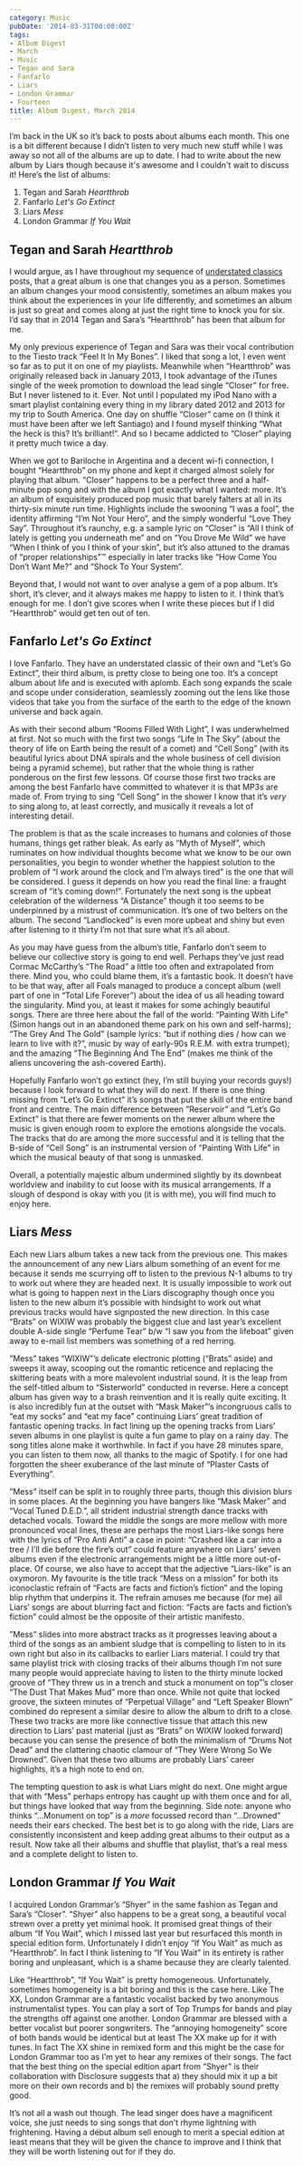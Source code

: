 ```yaml
---
category: Music
pubDate: '2014-03-31T00:00:00Z'
tags:
- Album Digest
- March
- Music
- Tegan and Sara
- Fanfarlo
- Liars
- London Grammar
- Fourteen
title: Album Digest, March 2014
---
```

I’m back in the UK so it’s back to posts about albums each month. This one is a bit different because I didn’t listen to very much new stuff while I was away so not all of the albums are up to date. I had to write about the new album by Liars though because it's awesome and I couldn't wait to discuss it! Here’s the list of albums:

1. Tegan and Sarah _Heartthrob_
2. Fanfarlo _Let's Go Extinct_
3. Liars _Mess_
4. London Grammar _If You Wait_

## Tegan and Sarah _Heartthrob_

I would argue, as I have throughout my sequence of [understated classics](/tags#understated-classics/) posts, that a great album is one that changes you as a person. Sometimes an album changes your mood consistently, sometimes an album makes you think about the experiences in your life differently, and sometimes an album is just so great and comes along at just the right time to knock you for six. I’d say that in 2014 Tegan and Sara’s “Heartthrob” has been that album for me.

My only previous experience of Tegan and Sara was their vocal contribution to the Tiesto track “Feel It In My Bones”. I liked that song a lot, I even went so far as to put it on one of my playlists. Meanwhile when “Heartthrob” was originally released back in January 2013, I took advantage of the iTunes single of the week promotion to download the lead single “Closer” for free. But I never listened to it. Ever. Not until I populated my iPod Nano with a smart playlist containing every thing in my library dated 2012 and 2013 for my trip to South America. One day  on shuffle “Closer” came on (I think it must have been after we left Santiago) and I found myself thinking “What the heck is this? It’s brilliant!”. And so I became addicted to “Closer” playing it pretty much twice a day.

When we got to Bariloche in Argentina and a decent wi-fi connection, I bought “Heartthrob” on my phone and kept it charged almost solely for playing that album. “Closer” happens to be a perfect three and a half-minute pop song and with the album I got exactly what I wanted: more. It’s an album of exquisitely produced pop music that barely falters at all in its thirty-six minute run time. Highlights include the swooning “I was a fool”, the identity affirming “I’m Not Your Hero”, and the simply wonderful “Love They Say”. Throughout it’s raunchy, e.g. a sample lyric on “Closer” is “All I think of lately is getting you underneath me” and on “You Drove Me Wild” we have “When I think of you I think of your skin”, but it’s also attuned to the dramas of “proper relationships”™ especially in later tracks like “How Come You Don’t Want Me?” and “Shock To Your System”.

Beyond that, I would not want to over analyse a gem of a pop album. It’s short, it’s clever, and it always makes me happy to listen to it. I think that’s enough for me. I don’t give scores when I write these pieces but if I did “Heartthrob” would get ten out of ten.

## Fanfarlo _Let's Go Extinct_

I love Fanfarlo. They have an understated classic of their own and “Let’s Go Extinct”, their third album, is pretty close to being one too. It’s a concept album about life and is executed with aplomb. Each song expands the scale and scope under consideration, seamlessly zooming out the lens like those videos that take you from the surface of the earth to the edge of the known universe and back again.

As with their second album “Rooms Filled With Light”, I was underwhelmed at first. Not so much with the first two songs “Life In The Sky” (about the theory of life on Earth being the result of a comet) and “Cell Song” (with its beautiful lyrics about DNA spirals and the whole business of cell division being a pyramid scheme), but rather that the whole thing is rather ponderous on the first few lessons. Of course those first two tracks are among the best Fanfarlo have committed to whatever it is that MP3s are made of. From trying to sing “Cell Song” in the shower I know that it’s _very_ to sing along to, at least correctly, and musically it reveals a lot of interesting detail.

The problem is that as the scale increases to humans and colonies of those humans, things get rather bleak. As early as “Myth of Myself”, which ruminates on how individual thoughts become what we know to be our own personalities, you begin to wonder whether the happiest solution to the problem of “I work around the clock and I’m always tired” is the one that will be considered. I guess it depends on how you read the final line: a fraught scream of “it’s coming down!”. Fortunately the next song is the upbeat celebration of the wilderness “A Distance” though it too seems to be underpinned by a mistrust of communication. It’s one of two belters on the album. The second “Landlocked” is even more upbeat and shiny but even after listening to it thirty I’m not that sure what it’s all about.

As you may have guess from the album’s title, Fanfarlo don’t seem to believe our collective story is going to end well. Perhaps they’ve just read Cormac McCarthy’s “The Road” a little too often and extrapolated from there. Mind you, who could blame them, it’s a fantastic book. It doesn’t have to be that way, after all Foals managed to produce a concept album (well part of one in “Total Life Forever”) about the idea of us all heading toward the singularity. Mind you, at least it makes for some achingly beautiful songs. There are three here about the fall of the world: “Painting With Life” (Simon hangs out in an abandoned theme park on his own and self-harms); “The Grey And The Gold” (sample lyrics: “but if nothing dies / how can we learn to live with it?”, music by way of early-90s R.E.M. with extra trumpet); and the amazing “The Beginning And The End” (makes me think of the aliens uncovering the ash-covered Earth).

Hopefully Fanfarlo won’t go extinct (hey, I’m still buying your records guys!) because I look forward to what they will do next. If there is one thing missing from “Let’s Go Extinct” it’s songs that put the skill of the entire band front and centre. The main difference between “Reservoir” and “Let’s Go Extinct” is that there are fewer moments on the newer album where the music is given enough room to explore the emotions alongside the vocals. The tracks that do are among the more successful and it is telling that the B-side of “Cell Song” is an instrumental version of “Painting With Life” in which the musical beauty of that song is unmasked.

Overall, a potentially majestic album undermined slightly by its downbeat worldview and inability to cut loose with its musical arrangements. If a slough of despond is okay with you (it is with me), you will find much to enjoy here.

## Liars _Mess_

Each new Liars album takes a new tack from the previous one. This makes the announcement of any new Liars album something of an event for me because it sends me scurrying off to listen to the previous N-1 albums to try to work out where they are headed next. It is usually impossible to work out what is going to happen next in the Liars discography though once you listen to the new album it’s possible with hindsight to work out what previous tracks would have signposted the new direction. In this case “Brats” on WIXIW was probably the biggest clue and last year’s excellent double A-side single “Perfume Tear” b/w “I saw you from the lifeboat” given away to e-mail list members was something of a red herring.

”Mess” takes “WIXIW”’s delicate electronic plotting (“Brats” aside) and sweeps it away, scooping out the romantic reticence and replacing the skittering beats with a more malevolent industrial sound. It is the leap from the self-titled album to “Sisterworld” conducted in reverse. Here a concept album has given way to a brash reinvention and it is really quite exciting. It is also incredibly fun at the outset with “Mask Maker”’s incongruous calls to “eat my socks” and “eat my face” continuing Liars’ great tradition of fantastic opening tracks. In fact lining up the opening tracks from Liars’ seven albums in one playlist is quite a fun game to play on a rainy day. The song titles alone make it worthwhile. In fact if you have 28 minutes spare, you can listen to them now, all thanks to the magic of Spotify. I for one had forgotten the sheer exuberance of the last minute of “Plaster Casts of Everything”.

”Mess” itself can be split in to roughly three parts, though this division blurs in some places. At the beginning you have bangers like “Mask Maker” and “Vocal Tuned D.E.D.”, all strident industrial strength dance tracks with detached vocals. Toward the middle the songs are more mellow with more pronounced vocal lines, these are perhaps the most Liars-like songs here with the lyrics of “Pro Anti Anti” a case in point: “Crashed like a car into a tree / I’ll die before the fire’s out” could feature anywhere on Liars’ seven albums even if the electronic arrangements might be a little more out-of-place. Of course, we also have to accept that the adjective “Liars-like” is an oxymoron. My favourite is the title track “Mess on a mission” for both its iconoclastic refrain of “Facts are facts and fiction’s fiction” and the loping blip rhythm that underpins it. The refrain amuses me because (for me) all Liars’ songs are about blurring fact and fiction: “Facts are facts and fiction’s fiction” could almost be the opposite of their artistic manifesto.

”Mess” slides into more abstract tracks as it progresses leaving about a third of the songs as an ambient sludge that is compelling to listen to in its own right but also in its callbacks to earlier Liars material. I could try that same playlist trick with closing tracks of their albums though I’m not sure many people would appreciate having to listen to the thirty minute locked groove of “They threw us in a trench and stuck a monument on top”’s closer “The Dust That Makes Mud” more than once. While not quite that locked groove, the sixteen minutes of “Perpetual Village” and “Left Speaker Blown” combined do represent a similar desire to allow the album to drift to a close. These two tracks are more like connective tissue that attach this new direction to Liars’ past material (just as “Brats” on WIXIW looked forward) because you can sense the presence of both the minimalism of “Drums Not Dead” and the clattering chaotic clamour of “They Were Wrong So We Drowned”. Given that these two albums are probably Liars’ career highlights, it’s a high note to end on.

The tempting question to ask is what Liars might do next. One might argue that with “Mess” perhaps entropy has caught up with them once and for all, but things have looked that way from the beginning. Side note: anyone who thinks “…Monument on top” is a _more_ focussed record than “…Drowned” needs their ears checked. The best bet is to go along with the ride, Liars are consistently inconsistent and keep adding great albums to their output as a result. Now take all their albums and shuffle that playlist, that’s a real mess and a complete delight to listen to.

## London Grammar _If You Wait_

I acquired London Grammar’s “Shyer” in the same fashion as Tegan and Sara’s “Closer”. “Shyer” also happens to be a great song, a beautiful vocal strewn over a pretty yet minimal hook. It promised great things of their album “If You Wait”, which I missed last year but resurfaced this month in special edition form. Unfortunately I didn’t enjoy “If You Wait” as much as “Heartthrob”. In fact I think listening to “If You Wait” in its entirety is rather boring and unpleasant, which is a shame because they are clearly talented.

Like “Heartthrob”, “If You Wait” is pretty homogeneous. Unfortunately, sometimes homogeneity is a bit boring and this is the case here. Like The XX, London Grammar are a fantastic vocalist backed by two anonymous instrumentalist types. You can play a sort of Top Trumps for bands and play the strengths off against one another. London Grammar are blessed with a better vocalist but poorer songwriters. The “annoying homogeneity” score of both bands would be identical but at least The XX make up for it with tunes. In fact The XX shine in remixed form and this might be the case for London Grammar too as I’m yet to hear any remixes of their songs. The fact that the best thing on the special edition apart from “Shyer” is their collaboration with Disclosure suggests that a) they should mix it up a bit more on their own records and b) the remixes will probably sound pretty good.

It’s not all a wash out though. The lead singer does have a magnificent voice, she just needs to sing songs that don’t rhyme lightning with frightening. Having a début album sell enough to merit a special edition at least means that they will be given the chance to improve and I think that they will be worth listening out for if they do.